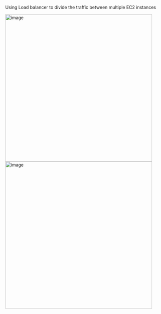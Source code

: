 
Using Load balancer to divide the traffic between multiple EC2 instances

<img width="468" alt="image" src="https://github.com/girishkumar2981/IAC_using_Terraform/assets/61040201/fd6cc0c6-ab67-43ec-961b-8f73172b6fb4">


<img width="468" alt="image" src="https://github.com/girishkumar2981/IAC_using_Terraform/assets/61040201/889a88d7-51aa-422e-b351-3b19aaec14bf">


